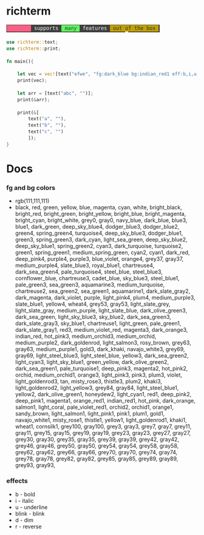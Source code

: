 # richterm

![](https://github.com/Abdur-rahmaanJ/richterm/blob/a30e6694581dbf5981b072a60a98a3698688a3d6/richterm.gif)


```rust
use richterm::text;
use richterm::print;

fn main(){

    let vec = vec![text("efwe", "fg:dark_blue bg:indian_red1 eff:b,i,u,blink,s")];
    print(vec);

    let arr = [text("abc", "")];
    print(&arr);

    print(&[
    	text("a", ""),
    	text("b", ""),
    	text("c", "")
    	]);
}
```


# Docs


### fg and bg colors

- rgb(111,111,111)
- black, red, green, yellow, blue, magenta, cyan, white, bright_black, bright_red, bright_green, bright_yellow, bright_blue, bright_magenta, bright_cyan, bright_white, grey0, gray0, navy_blue, dark_blue, blue3, blue1, dark_green, deep_sky_blue4, dodger_blue3, dodger_blue2, green4, spring_green4, turquoise4, deep_sky_blue3, dodger_blue1, green3, spring_green3, dark_cyan, light_sea_green, deep_sky_blue2, deep_sky_blue1, spring_green2, cyan3, dark_turquoise, turquoise2, green1, spring_green1, medium_spring_green, cyan2, cyan1, dark_red, deep_pink4, purple4, purple3, blue_violet, orange4, grey37, gray37, medium_purple4, slate_blue3, royal_blue1, chartreuse4, dark_sea_green4, pale_turquoise4, steel_blue, steel_blue3, cornflower_blue, chartreuse3, cadet_blue, sky_blue3, steel_blue1, pale_green3, sea_green3, aquamarine3, medium_turquoise, chartreuse2, sea_green2, sea_green1, aquamarine1, dark_slate_gray2, dark_magenta, dark_violet, purple, light_pink4, plum4, medium_purple3, slate_blue1, yellow4, wheat4, grey53, gray53, light_slate_grey, light_slate_gray, medium_purple, light_slate_blue, dark_olive_green3, dark_sea_green, light_sky_blue3, sky_blue2, dark_sea_green3, dark_slate_gray3, sky_blue1, chartreuse1, light_green, pale_green1, dark_slate_gray1, red3, medium_violet_red, magenta3, dark_orange3, indian_red, hot_pink3, medium_orchid3, medium_orchid, medium_purple2, dark_goldenrod, light_salmon3, rosy_brown, grey63, gray63, medium_purple1, gold3, dark_khaki, navajo_white3, grey69, gray69, light_steel_blue3, light_steel_blue, yellow3, dark_sea_green2, light_cyan3, light_sky_blue1, green_yellow, dark_olive_green2, dark_sea_green1, pale_turquoise1, deep_pink3, magenta2, hot_pink2, orchid, medium_orchid1, orange3, light_pink3, pink3, plum3, violet, light_goldenrod3, tan, misty_rose3, thistle3, plum2, khaki3, light_goldenrod2, light_yellow3, grey84, gray84, light_steel_blue1, yellow2, dark_olive_green1, honeydew2, light_cyan1, red1, deep_pink2, deep_pink1, magenta1, orange_red1, indian_red1, hot_pink, dark_orange, salmon1, light_coral, pale_violet_red1, orchid2, orchid1, orange1, sandy_brown, light_salmon1, light_pink1, pink1, plum1, gold1, navajo_white1, misty_rose1, thistle1, yellow1, light_goldenrod1, khaki1, wheat1, cornsilk1, grey100, gray100, grey3, gray3, grey7, gray7, grey11, gray11, grey15, gray15, grey19, gray19, grey23, gray23, grey27, gray27, grey30, gray30, grey35, gray35, grey39, gray39, grey42, gray42, grey46, gray46, grey50, gray50, grey54, gray54, grey58, gray58, grey62, gray62, grey66, gray66, grey70, gray70, grey74, gray74, grey78, gray78, grey82, gray82, grey85, gray85, grey89, gray89, grey93, gray93, 


### effects

- b - bold
- i - italic
- u - underline
- blink - blink
- d - dim
- r - reverse